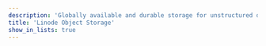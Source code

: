 ```yaml
---
description: 'Globally available and durable storage for unstructured data, and static site hosting.'
title: 'Linode Object Storage'
show_in_lists: true
---
```


